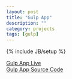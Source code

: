```yaml
---
layout: post
title: "Gulp App"
description: ""
category: projects
tags: [gulp]
---
```

{% include JB/setup %}

<a href="http://fhergomez.io.github/gulpapp">Gulp App Live</a><br>
<a href="https://github.com/fhergomez/gulpapp">Gulp App Source Code</a>
